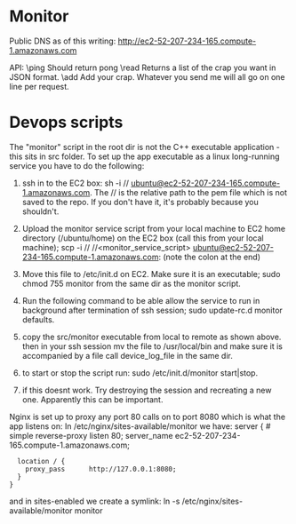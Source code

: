 # Monitor
Public DNS as of this writing: http://ec2-52-207-234-165.compute-1.amazonaws.com

API: \ping
		Should return pong
	 \read
	 	Returns a list of the crap you want in JSON format.
	 \add
	 	Add your crap. Whatever you send me will all go on one line per request.

# Devops scripts
The "monitor" script in the root dir is not the C++ executable application - this sits in src folder. To set up the app executable as a linux long-running service you have to do the following:

1) ssh in to the EC2 box: sh -i <path>/<to>/<pem> ubuntu@ec2-52-207-234-165.compute-1.amazonaws.com. The <path>/<to>/<pem> is the relative path to the pem file which is not saved to the repo. 
	If you don't have it, it's probably because you shouldn't.
	
2) Upload the monitor service script from your local machine to EC2 home directory (/ubuntu/home) on the EC2 box (call this from your local machine);
	scp -i <path>/<to>/<pem> <path>/<to>/<monitor_service_script> ubuntu@ec2-52-207-234-165.compute-1.amazonaws.com: (note the colon at the end)
	
3) Move this file to /etc/init.d on EC2. Make sure it is an executable; sudo chmod 755 monitor from the same dir as the monitor script.

4) Run the following command to be able allow the service to run in background after termination of ssh session; sudo update-rc.d monitor defaults.

5) copy the src/monitor executable from local to remote as shown above. then in your ssh session mv the file to /usr/local/bin and make sure it is accompanied by a file call device_log_file in the same dir.

6) to start or stop the script run: sudo /etc/init.d/monitor start|stop.

7) if this doesnt work. Try destroying the session and recreating a new one. Apparently this can be important.

Nginx is set up to proxy any port 80 calls on to port 8080 which is what the app listens on:
In /etc/nginx/sites-available/monitor we have:
	server { # simple reverse-proxy
	  listen       80;
	  server_name  ec2-52-207-234-165.compute-1.amazonaws.com;

	  location / {
		proxy_pass      http://127.0.0.1:8080;
	  }
	}
and in sites-enabled we create a symlink: ln -s /etc/nginx/sites-available/monitor monitor

